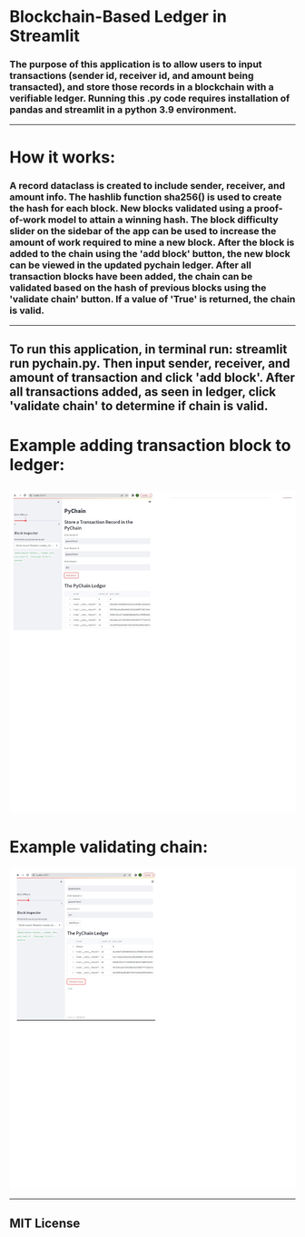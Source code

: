 # Blockchain-Based Ledger in Streamlit

### The purpose of this application is to allow users to input transactions (sender id, receiver id, and amount being transacted), and store those records in a blockchain with a verifiable ledger. Running this .py code requires installation of pandas and streamlit in a python 3.9 environment. 

---

# How it works:

### A record dataclass is created to include sender, receiver, and amount info. The hashlib function sha256() is used to create the hash for each block. New blocks validated using a proof-of-work model to attain a winning hash. The block difficulty slider on the sidebar of the app can be used to increase the amount of work required to mine a new block. After the block is added to the chain using the 'add block' button, the new block can be viewed in the updated pychain ledger. After all transaction blocks have been added, the chain can be validated based on the hash of previous blocks using the 'validate chain' button. If a value of 'True' is returned, the chain is valid.
---
## To run this application, in terminal run: streamlit run pychain.py. Then input sender, receiver, and amount of transaction and click 'add block'. After all transactions added, as seen in ledger, click 'validate chain' to determine if chain is valid.

# Example adding transaction block to ledger: 

![add transaction block:](pychainledger.jpg)
---
# Example validating chain:

![validate chain:](pychainvalidator.jpg)

---
## MIT License
